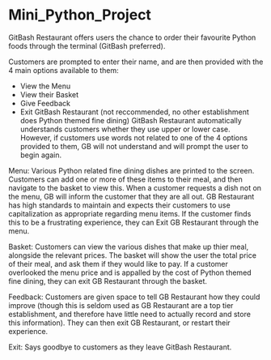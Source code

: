 # Mini_Python_Project

GitBash Restaurant offers users the chance to order their favourite Python foods through the terminal (GitBash preferred).

Customers are prompted to enter their name, and are then provided with the 4 main options available to them:
  - View the Menu
  - View their Basket
  - Give Feedback
  - Exit GitBash Restaurant (not reccommended, no other establishment does Python themed fine dining)
GitBash Restaurant automatically understands customers whether they use upper or lower case.
However, if customers use words not related to one of the 4 options provided to them, GB will not understand and will prompt the user to begin again.

Menu:
Various Python related fine dining dishes are printed to the screen.
Customers can add one or more of these items to their meal, and then navigate to the basket to view this.
When a customer requests a dish not on the menu, GB will inform the customer that they are all out.
GB Restaurant has high standards to maintain and expects their customers to use capitalization as appropriate regarding menu items.
If the customer finds this to be a frustrating experience, they can Exit GB Restaurant through the menu.

Basket:
Customers can view the various dishes that make up thier meal, alongside the relevant prices.
The basket will show the user the total price of their meal, and ask them if they would like to pay.
If a customer overlooked the menu price and is appalled by the cost of Python themed fine dining, they can exit GB Restaurant through the basket.

Feedback:
Customers are given space to tell GB Restaurant how they could improve (though this is seldom used as GB Restaurant are a top tier establishment, and therefore have little need to actually record and store this information).
They can then exit GB Restaurant, or restart their experience.

Exit:
Says goodbye to customers as they leave GitBash Restaurant.
